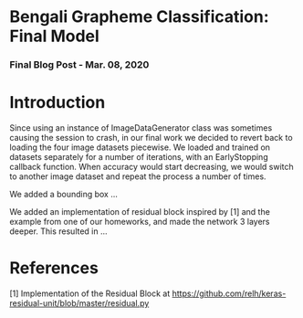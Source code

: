 # Bengali Grapheme Classification: Final Model
### Final Blog Post  -  Mar. 08, 2020

# Introduction

Since using an instance of ImageDataGenerator class was sometimes causing the session to crash, in our final work we decided to revert back to loading the four image datasets piecewise. We loaded and trained on datasets separately for a number of iterations, with an EarlyStopping callback function. When accuracy would start decreasing, we would switch to another image dataset and repeat the process a number of times.

We added a bounding box ...

We added an implementation of residual block inspired by [1] and the example from one of our homeworks, and made the network 3 layers deeper. This resulted in ...

# References

[1] Implementation of the Residual Block at https://github.com/relh/keras-residual-unit/blob/master/residual.py
